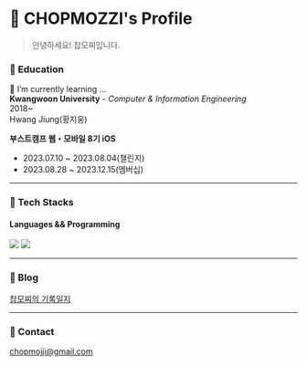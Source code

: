 # 🎾 CHOPMOZZI's Profile
>안녕하세요! 찹모찌입니다.
><br/>

### 📖 Education
🌱 I’m currently learning ...  
**Kwangwoon University** - *Computer & Information Engineering*  
2018~  
Hwang Jiung(황지웅)

**부스트캠프 웹・모바일 8기 iOS**
- 2023.07.10 ~ 2023.08.04(챌린지)
- 2023.08.28 ~ 2023.12.15(멤버십)
<hr/>

### 🔑 Tech Stacks
#### Languages && Programming
<img src="https://img.shields.io/badge/Swift-F05138?style=flat-square&logo=swift&logoColor=white"/> <img src="https://img.shields.io/badge/iOS-F05138?style=flat-square&logo=iOS&logoColor=white"/>

<hr>

### 👀 Blog
[찹모찌의 기록일지](https://chopmozzi.tistory.com/)

<hr>

### 📮 Contact
chopmojji@gmail.com
